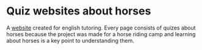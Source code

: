 # Quiz websites about horses
A [website](https://smurf11k.github.io/eng-horses/) created for english tutoring.
Every page consists of quizes about horses because the project was made for a horse riding camp and learning about horses is a key point to understanding them.
